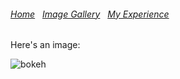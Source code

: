  <h6>
    <a href="index.html">Home</a> &nbsp; <a href="image.html">Image Gallery</a> &nbsp; <a href="myexperience.html">My Experience</a>
  </h6>
  <p>Here's an image:</p>

<img src= "https://undsgn.com/wp-content/uploads/2018/04/ltotbngnzzu.jpg" alt="bokeh">
